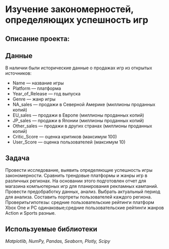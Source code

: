 # Изучение закономерностей, определяющих успешность игр

## Описание проекта:


## Данные
В наличии были исторические данные о продажах игр из открытых источников:
- Name — название игры
- Platform — платформа
- Year_of_Release — год выпуска
- Genre — жанр игры
- NA_sales — продажи в Северной Америке (миллионы проданных копий)
- EU_sales — продажи в Европе (миллионы проданных копий)
- JP_sales — продажи в Японии (миллионы проданных копий)
- Other_sales — продажи в других странах (миллионы проданных копий)
- Critic_Score — оценка критиков (максимум 100)
- User_Score — оценка пользователей (максимум 10)

## Задача


Провести исследование, выявить определяющие успешность игры закономерности. Сравнить трендовые платформы и жанры игр в различных регионах. На основании этого подготовлен отчет для магазина компьютерных игр для планирования рекламных кампаний. Провести предобработку данных, анализ. Выбрать актуальный период для анализа. Составить портреты пользователей каждого региона. Проверитьгипотезы: средние пользовательские рейтинги платформ Xbox One и PC одинаковые;средние пользовательские рейтинги жанров Action и Sports разные.


## Используемые библиотеки
*Matplotlib, NumPy, Pandas, Seaborn, Plotly, Scipy*

